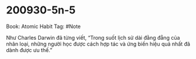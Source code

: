 # 200930-5n-5

Book: Atomic Habit
Tag: #Note

Như Charles Darwin đã từng viết, “Trong suốt lịch sử dài đằng đẵng của nhân loại, những người học được cách hợp tác và ứng biến hiệu quả nhất đã dành được ưu thế.”